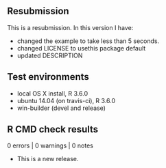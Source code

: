 ## Resubmission

This is a resubmission. In this version I have:

* changed the example to take less than 5 seconds.
* changed LICENSE to usethis package default
* updated DESCRIPTION

## Test environments

* local OS X install, R 3.6.0
* ubuntu 14.04 (on travis-ci), R 3.6.0
* win-builder (devel and release)

## R CMD check results

0 errors | 0 warnings | 0 notes

* This is a new release.

